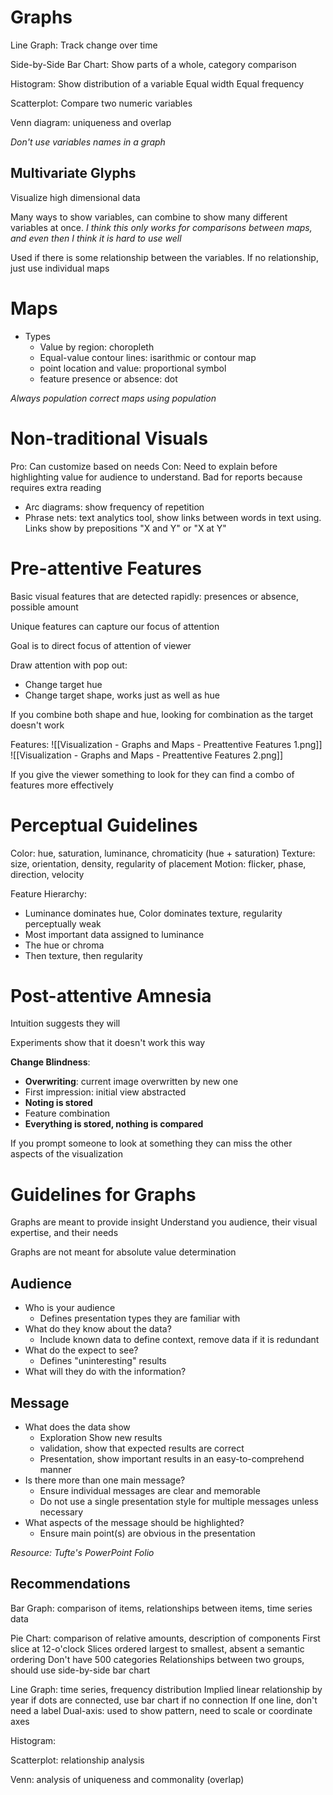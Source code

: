 # Graphs 

Line Graph: Track change over time

Side-by-Side Bar Chart: Show parts of a whole, category comparison 

Histogram: Show distribution of a variable 
	Equal width
	Equal frequency

Scatterplot: Compare two numeric variables 

Venn diagram: uniqueness and overlap

*Don't use variables names in a graph*

## Multivariate Glyphs
Visualize high dimensional data

Many ways to show variables, can combine to show many different variables at once. *I think this only works for comparisons between maps, and even then I think it is hard to use well*

Used if there is some relationship between the variables. If no relationship, just use individual maps


# Maps 

- Types
	- Value by region: choropleth
	- Equal-value contour lines: isarithmic or contour map
	- point location and value: proportional symbol
	- feature presence or absence: dot

*Always population correct maps using population*

# Non-traditional Visuals
Pro: Can customize based on needs
Con: Need to explain before highlighting value for audience to understand. Bad for reports because requires extra reading

- Arc diagrams: show frequency of repetition 
- Phrase nets: text analytics tool, show links between words in text using. Links show by prepositions "X and Y" or "X at Y"

# Pre-attentive Features
Basic visual features that are detected rapidly: presences or absence, possible amount

Unique features can capture our focus of attention

Goal is to direct focus of attention of viewer

Draw attention with pop out:
- Change target hue
- Change target shape, works just as well as hue

If you combine both shape and hue, looking for combination as the target doesn't work

Features:
![[Visualization - Graphs and Maps - Preattentive Features 1.png]]
![[Visualization - Graphs and Maps - Preattentive Features 2.png]]

If you give the viewer something to look for they can find a combo of features more effectively 



# Perceptual Guidelines
Color: hue, saturation, luminance, chromaticity (hue + saturation)
Texture: size, orientation, density, regularity of placement
Motion: flicker, phase, direction, velocity

Feature Hierarchy: 
- Luminance dominates hue, Color dominates texture, regularity perceptually weak
- Most important data assigned to luminance
- The hue or chroma
- Then texture, then regularity

# Post-attentive Amnesia
Intuition suggests they will

Experiments show that it doesn't work this way

**Change Blindness**: 
- **Overwriting**: current image overwritten by new one
- First impression: initial view abstracted
- **Noting is stored**
- Feature combination
- **Everything is stored, nothing is compared**

If you prompt someone to look at something they can miss the other aspects of the visualization



# Guidelines for Graphs
Graphs are meant to provide insight
Understand you audience, their visual expertise, and their needs

Graphs are not meant for absolute value determination

## Audience
- Who is your audience
	- Defines presentation types they are familiar with
- What do they know about the data?
	- Include known data to define context, remove data if it is redundant
- What do the expect to see?
	- Defines "uninteresting" results
- What will they do with the information?

## Message
- What does the data show
	- Exploration Show new results 
	- validation, show that expected results are correct
	- Presentation, show important results in an easy-to-comprehend manner
- Is there more than one main message?
	- Ensure individual messages are clear and memorable
	- Do not use a single presentation style for multiple messages unless necessary
- What aspects of the message should be highlighted?
	- Ensure main point(s) are obvious in the presentation

*Resource: Tufte's PowerPoint Folio*

## Recommendations
Bar Graph: comparison of items, relationships between items, time series data

Pie Chart: comparison of relative amounts, description of components
	First slice at 12-o'clock
	Slices ordered largest to smallest, absent a semantic ordering
	Don't have 500 categories
	Relationships between two groups, should use side-by-side bar chart

Line Graph: time series, frequency distribution
	Implied linear relationship by year if dots are connected, use bar chart if no connection
	If one line, don't need a label
	Dual-axis: used to show pattern, need to scale or coordinate axes

Histogram:
	
Scatterplot: relationship analysis
	
Venn: analysis of uniqueness and commonality (overlap)
	

